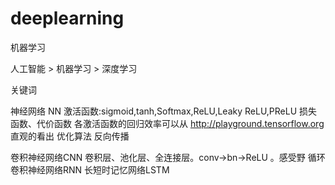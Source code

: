 # deeplearning
机器学习

人工智能 > 机器学习 > 深度学习

关键词

神经网络 NN
    激活函数:sigmoid,tanh,Softmax,ReLU,Leaky ReLU,PReLU
    损失函数、代价函数
    各激活函数的回归效率可以从 http://playground.tensorflow.org 直观的看出
    优化算法
    反向传播


卷积神经网络CNN
    卷积层、池化层、全连接层。conv->bn->ReLU 。感受野
循环卷积神经网络RNN
长短时记忆网络LSTM
